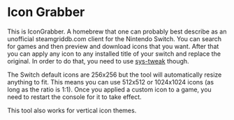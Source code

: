# Icon Grabber

This is IconGrabber. A homebrew that one can probably best describe as an unofficial steamgriddb.com client for the Nintendo Switch. You can search for games and then preview and download icons that you want. After that you can apply any icon to any installed title of your switch and replace the original. In order to do that, you need to use [sys-tweak](https://gbatemp.net/threads/custom-game-icons-tutorial-and-sharing-hub-no-forwarders.574675/) though.


The Switch default icons are 256x256 but the tool will automatically resize anything to fit. This means you can use 512x512 or 1024x1024 icons (as long as the ratio is 1:1). Once you applied a custom icon to a game, you need to restart the console for it to take effect.

This tool also works for vertical icon themes.